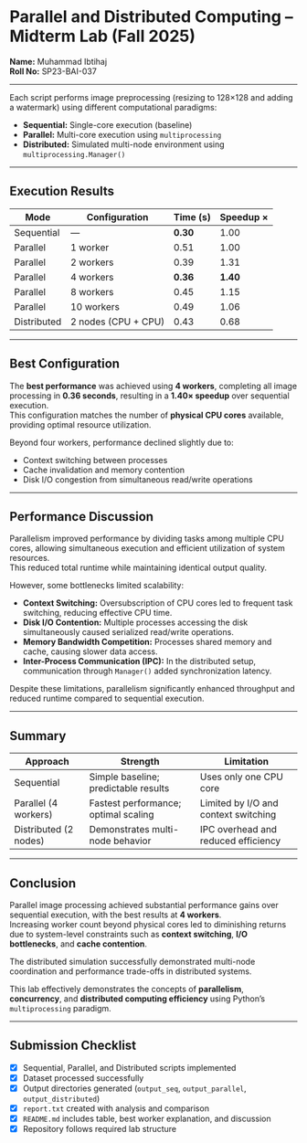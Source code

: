 # Parallel and Distributed Computing – Midterm Lab (Fall 2025)

**Name:** Muhammad Ibtihaj  
**Roll No:** SP23-BAI-037

---

Each script performs image preprocessing (resizing to 128×128 and adding a watermark) using different computational paradigms:

- **Sequential:** Single-core execution (baseline)
- **Parallel:** Multi-core execution using `multiprocessing`
- **Distributed:** Simulated multi-node environment using `multiprocessing.Manager()`

---

## Execution Results

| Mode | Configuration | Time (s) | Speedup × |
|------|----------------|-----------|------------|
| Sequential | — | **0.30** | 1.00 |
| Parallel | 1 worker | 0.51 | 1.00 |
| Parallel | 2 workers | 0.39 | 1.31 |
| Parallel | 4 workers | **0.36** | **1.40** |
| Parallel | 8 workers | 0.45 | 1.15 |
| Parallel | 10 workers | 0.49 | 1.06 |
| Distributed | 2 nodes (CPU + CPU) | 0.43 | 0.68 |

---

## Best Configuration

The **best performance** was achieved using **4 workers**, completing all image processing in **0.36 seconds**, resulting in a **1.40× speedup** over sequential execution.  
This configuration matches the number of **physical CPU cores** available, providing optimal resource utilization.  

Beyond four workers, performance declined slightly due to:
- Context switching between processes  
- Cache invalidation and memory contention  
- Disk I/O congestion from simultaneous read/write operations  

---

## Performance Discussion

Parallelism improved performance by dividing tasks among multiple CPU cores, allowing simultaneous execution and efficient utilization of system resources.  
This reduced total runtime while maintaining identical output quality.

However, some bottlenecks limited scalability:

- **Context Switching:** Oversubscription of CPU cores led to frequent task switching, reducing effective CPU time.  
- **Disk I/O Contention:** Multiple processes accessing the disk simultaneously caused serialized read/write operations.  
- **Memory Bandwidth Competition:** Processes shared memory and cache, causing slower data access.  
- **Inter-Process Communication (IPC):** In the distributed setup, communication through `Manager()` added synchronization latency.  

Despite these limitations, parallelism significantly enhanced throughput and reduced runtime compared to sequential execution.

---

## Summary

| Approach | Strength | Limitation |
|-----------|-----------|------------|
| Sequential | Simple baseline; predictable results | Uses only one CPU core |
| Parallel (4 workers) | Fastest performance; optimal scaling | Limited by I/O and context switching |
| Distributed (2 nodes) | Demonstrates multi-node behavior | IPC overhead and reduced efficiency |

---

## Conclusion

Parallel image processing achieved substantial performance gains over sequential execution, with the best results at **4 workers**.  
Increasing worker count beyond physical cores led to diminishing returns due to system-level constraints such as **context switching**, **I/O bottlenecks**, and **cache contention**.  

The distributed simulation successfully demonstrated multi-node coordination and performance trade-offs in distributed systems.  

This lab effectively demonstrates the concepts of **parallelism**, **concurrency**, and **distributed computing efficiency** using Python’s `multiprocessing` paradigm.

---

## Submission Checklist

- [x] Sequential, Parallel, and Distributed scripts implemented  
- [x] Dataset processed successfully  
- [x] Output directories generated (`output_seq`, `output_parallel`, `output_distributed`)  
- [x] `report.txt` created with analysis and comparison  
- [x] `README.md` includes table, best worker explanation, and discussion  
- [x] Repository follows required lab structure  
